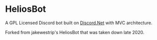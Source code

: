 
# HeliosBot
A GPL Licensed Discord bot built on [Discord.Net](https://github.com/RogueException/Discord.Net) with MVC architecture.

Forked from jakewestrip's HeliosBot that was taken down late 2020.
